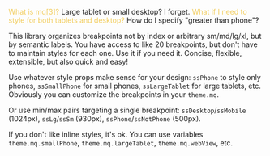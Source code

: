 <p><span style="color:hsl(45deg 85% 65%);font-size:inherit;">What is mq[3]?</span> Large tablet or small desktop? I forget. <span style="color:hsl(45deg 85% 65%);font-size:inherit;">What if I need to style for both tablets and desktop?</span> How do I specify "greater than phone"?</p>

This library organizes breakpoints not by index or arbitrary sm/md/lg/xl, but by semantic labels. You have access to like 20 breakpoints, but don't have to maintain styles for each one. Use it if you need it. Concise, flexible, extensible, but also quick and easy!

Use whatever style props make sense for your design: `ssPhone` to style only phones, `ssSmallPhone` for small phones, `ssLargeTablet` for large tablets, etc. Obviously you can customize the breakpoints in your `theme.mq`.

Or use min/max pairs targeting a single breakpoint: `ssDesktop`/`ssMobile` (1024px), `ssLg`/`ssSm` (930px), `ssPhone`/`ssNotPhone` (500px).

If you don't like inline styles, it's ok. You can use variables `theme.mq.smallPhone`, `theme.mq.largeTablet`, `theme.mq.webView`, etc.
